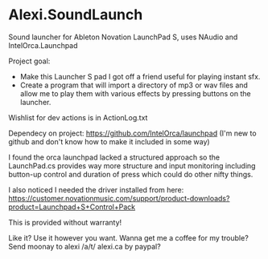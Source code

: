 # Alexi.SoundLaunch
Sound launcher for Ableton Novation LaunchPad S, uses NAudio and IntelOrca.Launchpad

Project goal:
- Make this Launcher S pad I got off a friend useful for playing instant sfx.
- Create a program that will import a directory of mp3 or wav files and allow me to play them with various effects by pressing buttons on the launcher.


Wishlist for dev actions is in ActionLog.txt

Dependecy on project: https://github.com/IntelOrca/launchpad
(I'm new to github and don't know how to make it included in some way)

I found the orca launchpad lacked a structured approach so the LaunchPad.cs provides way more structure and input monitoring including button-up control and duration of press which could do other nifty things.

I also noticed I needed the driver installed from here:
https://customer.novationmusic.com/support/product-downloads?product=Launchpad+S+Control+Pack


This is provided without warranty!

Like it? Use it however you want.   Wanna get me a coffee for my trouble? Send moonay to alexi /a/t/ alexi.ca by paypal?
